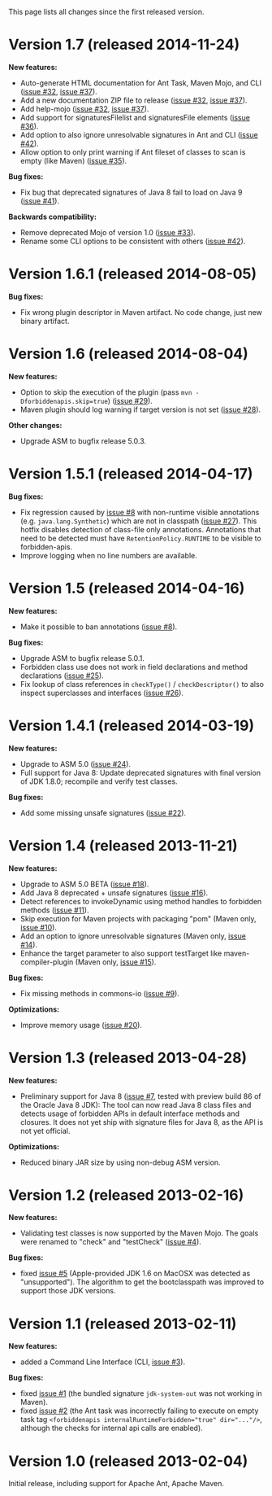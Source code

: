 This page lists all changes since the first released version.

# Version 1.7 (released 2014-11-24) #

**New features:**
  * Auto-generate HTML documentation for Ant Task, Maven Mojo, and CLI ([issue #32](/policeman-tools/forbidden-apis/32), [issue #37](https://code.google.com/p/forbidden-apis/issues/detail?id=#37)).
  * Add a new documentation ZIP file to release ([issue #32](https://code.google.com/p/forbidden-apis/issues/detail?id=#32), [issue #37](https://code.google.com/p/forbidden-apis/issues/detail?id=#37)).
  * Add help-mojo ([issue #32](https://code.google.com/p/forbidden-apis/issues/detail?id=#32), [issue #37](https://code.google.com/p/forbidden-apis/issues/detail?id=#37)).
  * Add support for signaturesFilelist and signaturesFile elements ([issue #36](https://code.google.com/p/forbidden-apis/issues/detail?id=#36)).
  * Add option to also ignore unresolvable signatures in Ant and CLI ([issue #42](https://code.google.com/p/forbidden-apis/issues/detail?id=#42)).
  * Allow option to only print warning if Ant fileset of classes to scan is empty (like Maven) ([issue #35](https://code.google.com/p/forbidden-apis/issues/detail?id=#35)).

**Bug fixes:**
  * Fix bug that deprecated signatures of Java 8 fail to load on Java 9 ([issue #41](https://code.google.com/p/forbidden-apis/issues/detail?id=#41)).

**Backwards compatibility:**
  * Remove deprecated Mojo of version 1.0 ([issue #33](https://code.google.com/p/forbidden-apis/issues/detail?id=#33)).
  * Rename some CLI options to be consistent with others ([issue #42](https://code.google.com/p/forbidden-apis/issues/detail?id=#42)).

# Version 1.6.1 (released 2014-08-05) #

**Bug fixes:**
  * Fix wrong plugin descriptor in Maven artifact. No code change, just new binary artifact.

# Version 1.6 (released 2014-08-04) #

**New features:**
  * Option to skip the execution of the plugin (pass `mvn -Dforbiddenapis.skip=true`) ([issue #29](https://code.google.com/p/forbidden-apis/issues/detail?id=#29)).
  * Maven plugin should log warning if target version is not set ([issue #28](https://code.google.com/p/forbidden-apis/issues/detail?id=#28)).

**Other changes:**
  * Upgrade ASM to bugfix release 5.0.3.

# Version 1.5.1 (released 2014-04-17) #

**Bug fixes:**
  * Fix regression caused by [issue #8](https://code.google.com/p/forbidden-apis/issues/detail?id=#8) with non-runtime visible annotations (e.g. `java.lang.Synthetic`) which are not in classpath ([issue #27](https://code.google.com/p/forbidden-apis/issues/detail?id=#27)). This hotfix disables detection of class-file only annotations. Annotations that need to be detected must have `RetentionPolicy.RUNTIME` to be visible to forbidden-apis.
  * Improve logging when no line numbers are available.

# Version 1.5 (released 2014-04-16) #

**New features:**
  * Make it possible to ban annotations ([issue #8](https://code.google.com/p/forbidden-apis/issues/detail?id=#8)).

**Bug fixes:**
  * Upgrade ASM to bugfix release 5.0.1.
  * Forbidden class use does not work in field declarations and method declarations ([issue #25](https://code.google.com/p/forbidden-apis/issues/detail?id=#25)).
  * Fix lookup of class references in `checkType()` / `checkDescriptor()` to also inspect superclasses and interfaces ([issue #26](https://code.google.com/p/forbidden-apis/issues/detail?id=#26)).

# Version 1.4.1 (released 2014-03-19) #

**New features:**
  * Upgrade to ASM 5.0 ([issue #24](https://code.google.com/p/forbidden-apis/issues/detail?id=#24)).
  * Full support for Java 8: Update deprecated signatures with final version of JDK 1.8.0; recompile and verify test classes.

**Bug fixes:**
  * Add some missing unsafe signatures ([issue #22](https://code.google.com/p/forbidden-apis/issues/detail?id=#22)).

# Version 1.4 (released 2013-11-21) #

**New features:**
  * Upgrade to ASM 5.0 BETA	([issue #18](https://code.google.com/p/forbidden-apis/issues/detail?id=#18)).
  * Add Java 8 deprecated + unsafe signatures ([issue #16](https://code.google.com/p/forbidden-apis/issues/detail?id=#16)).
  * Detect references to invokeDynamic using method handles to forbidden methods ([issue #11](https://code.google.com/p/forbidden-apis/issues/detail?id=#11)).
  * Skip execution for Maven projects with packaging "pom" (Maven only, [issue #10](https://code.google.com/p/forbidden-apis/issues/detail?id=#10)).
  * Add an option to ignore unresolvable signatures (Maven only, [issue #14](https://code.google.com/p/forbidden-apis/issues/detail?id=#14)).
  * Enhance the target parameter to also support testTarget like maven-compiler-plugin (Maven only, [issue #15](https://code.google.com/p/forbidden-apis/issues/detail?id=#15)).

**Bug fixes:**
  * Fix missing methods in commons-io ([issue #9](https://code.google.com/p/forbidden-apis/issues/detail?id=#9)).

**Optimizations:**
  * Improve memory usage ([issue #20](https://code.google.com/p/forbidden-apis/issues/detail?id=#20)).

# Version 1.3 (released 2013-04-28) #

**New features:**
  * Preliminary support for Java 8 ([issue #7](https://code.google.com/p/forbidden-apis/issues/detail?id=#7), tested with preview build 86 of the Oracle Java 8 JDK): The tool can now read Java 8 class files and detects usage of forbidden APIs in default interface methods and closures. It does not yet ship with signature files for Java 8, as the API is not yet official.

**Optimizations:**
  * Reduced binary JAR size by using non-debug ASM version.

# Version 1.2 (released 2013-02-16) #

**New features:**
  * Validating test classes is now supported by the Maven Mojo. The goals were renamed to "check" and "testCheck" ([issue #4](https://code.google.com/p/forbidden-apis/issues/detail?id=#4)).

**Bug fixes:**
  * fixed [issue #5](https://code.google.com/p/forbidden-apis/issues/detail?id=#5) (Apple-provided JDK 1.6 on MacOSX was detected as "unsupported"). The algorithm to get the bootclasspath was improved to support those JDK versions.

# Version 1.1 (released 2013-02-11) #

**New features:**
  * added a Command Line Interface (CLI, [issue #3](https://code.google.com/p/forbidden-apis/issues/detail?id=#3)).

**Bug fixes:**
  * fixed [issue #1](https://code.google.com/p/forbidden-apis/issues/detail?id=#1) (the bundled signature `jdk-system-out` was not working in Maven).
  * fixed [issue #2](https://code.google.com/p/forbidden-apis/issues/detail?id=#2) (the Ant task was incorrectly failing to execute on empty task tag `<forbiddenapis internalRuntimeForbidden="true" dir="..."/>`, although the checks for internal api calls are enabled).

# Version 1.0 (released 2013-02-04) #

Initial release, including support for Apache Ant, Apache Maven.